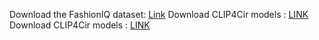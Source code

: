 Download the FashionIQ dataset: [Link](https://drive.google.com/drive/folders/1DVb606AG1aP9QZ-VIy9qRGaSz-VnbrYq?usp=sharing)
Download CLIP4Cir models : [LINK](https://drive.google.com/drive/folders/1-ULTy3jocqbxPgw6cOG4FM8jgXojm8kJ?usp=sharing)
Download CLIP4Cir models : [LINK](https://drive.google.com/drive/folders/1-IE_O_lSupP-k1FqMVU8NBRmBSUHs5jI?usp=sharing)
